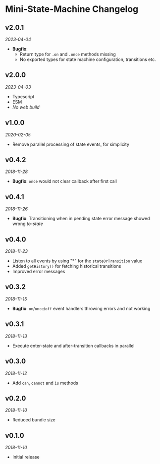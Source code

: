 # Mini-State-Machine Changelog

## v2.0.1
_2023-04-04_

 * **Bugfix**:
   * Return type for `.on` and `.once` methods missing
   * No exported types for state machine configuration, transitions etc.

## v2.0.0
_2023-04-03_

 * Typescript
 * ESM
 * _No web build_

## v1.0.0
_2020-02-05_

 * Remove parallel processing of state events, for simplicity

## v0.4.2
_2018-11-28_

 * **Bugfix**: `once` would not clear callback after first call

## v0.4.1
_2018-11-26_

 * **Bugfix**: Transitioning when in pending state error message showed wrong _to-state_

## v0.4.0
_2018-11-23_

 * Listen to all events by using "*" for the `stateOrTransition` value
 * Added `getHistory()` for fetching historical transitions
 * Improved error messages

## v0.3.2
_2018-11-15_

 * **Bugfix**: `on`/`once`/`off` event handlers throwing errors and not working

## v0.3.1
_2018-11-13_

 * Execute enter-state and after-transition callbacks in parallel

## v0.3.0
_2018-11-12_

 * Add `can`, `cannot` and `is` methods

## v0.2.0
_2018-11-10_

 * Reduced bundle size

## v0.1.0
_2018-11-10_

 * Initial release
